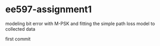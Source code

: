 # ee597-assignment1
modeling bit error with M-PSK and fitting the simple path loss model to collected data

first commit 
